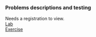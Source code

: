 ### Problems descriptions and testing  

Needs a registration to view.  
[Lab](https://judge.softuni.org/Contests/1503/Polymorphism-Lab)  
[Exercise](https://judge.softuni.org/Contests/1504)
